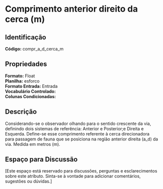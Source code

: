 # Comprimento anterior direito da cerca (m)

## Identificação
**Código:** compr_a_d_cerca_m

## Propriedades
**Formato:** Float  
**Planilha:** esforco  
**Formato Entrada:** Entrada  
**Vocabulário Controlado:**   
**Colunas Condicionadas:**   

## Descrição
Considerando-se o observador olhando para o sentido crescente da via, definindo dois sistemas de referência: Anterior e Posterior;e Direita e Esquerda. Define-se esse comprimento referente à cerca direcionadora para passagem de fauna que se posiciona na região anterior direita (a_d) da via. Medida em metros (m).

## Espaço para Discussão
[Este espaço está reservado para discussões, perguntas e esclarecimentos sobre este atributo. Sinta-se à vontade para adicionar comentários, sugestões ou dúvidas.]
